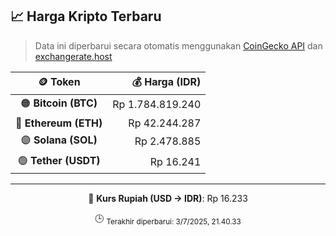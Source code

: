 

<!-- HARGA_KRIPTO -->
## 📈 Harga Kripto Terbaru

> Data ini diperbarui secara otomatis menggunakan [CoinGecko API](https://www.coingecko.com/) dan [exchangerate.host](https://exchangerate.host/)

<div align="center">

| 🪙 Token | 💰 Harga (IDR) |
|:------:|---------------:|
| 🟠 **Bitcoin (BTC)**   | Rp 1.784.819.240 |
| 🔵 **Ethereum (ETH)**  | Rp 42.244.287 |
| 🟣 **Solana (SOL)**    | Rp 2.478.885 |
| 🟢 **Tether (USDT)**   | Rp 16.241 |

---

💱 **Kurs Rupiah (USD → IDR)**: Rp 16.233

🕒 <sub>Terakhir diperbarui: 3/7/2025, 21.40.33</sub>

</div>
<!-- /HARGA_KRIPTO -->